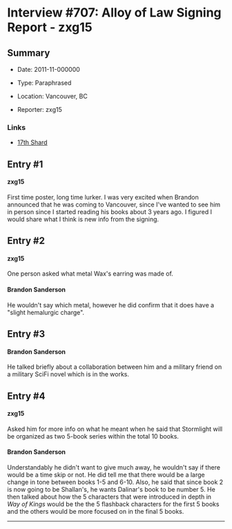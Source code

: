 # Interview #707: Alloy of Law Signing Report - zxg15

## Summary

- Date: 2011-11-000000

- Type: Paraphrased

- Location: Vancouver, BC

- Reporter: zxg15

### Links

- [17th Shard](http://www.17thshard.com/forum/topic/1164-vancouver-signing/)


## Entry #1

#### zxg15

First time poster, long time lurker. I was very excited when Brandon announced that he was coming to Vancouver, since I've wanted to see him in person since I started reading his books about 3 years ago. I figured I would share what I think is new info from the signing.

## Entry #2

#### zxg15

One person asked what metal Wax's earring was made of.

#### Brandon Sanderson

He wouldn't say which metal, however he did confirm that it does have a "slight hemalurgic charge".

## Entry #3

#### Brandon Sanderson

He talked briefly about a collaboration between him and a military friend on a military SciFi novel which is in the works.

## Entry #4

#### zxg15

Asked him for more info on what he meant when he said that Stormlight will be organized as two 5-book series within the total 10 books.

#### Brandon Sanderson

Understandably he didn't want to give much away, he wouldn't say if there would be a time skip or not. He did tell me that there would be a large change in tone between books 1-5 and 6-10. Also, he said that since book 2 is now going to be Shallan's, he wants Dalinar's book to be number 5. He then talked about how the 5 characters that were introduced in depth in
*Way of Kings*
would be the the 5 flashback characters for the first 5 books and the others would be more focused on in the final 5 books.


---

